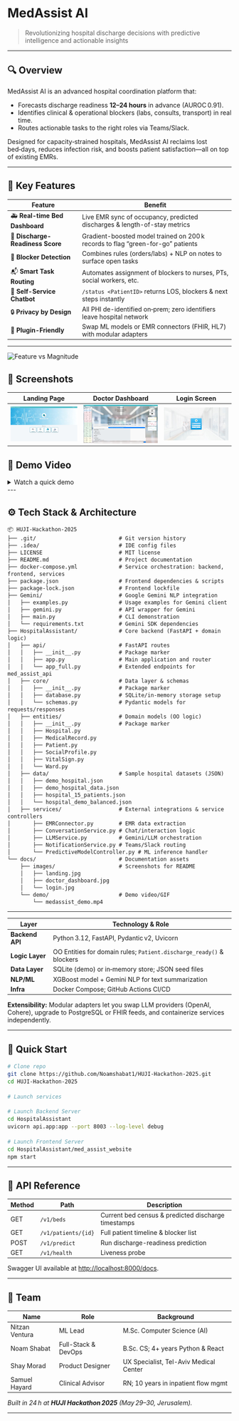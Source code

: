 # MedAssist AI 

> Revolutionizing hospital discharge decisions with predictive intelligence and actionable insights

---

## 🔍 Overview

MedAssist AI is an advanced hospital coordination platform that:

* Forecasts discharge readiness **12–24 hours** in advance (AUROC 0.91).
* Identifies clinical & operational blockers (labs, consults, transport) in real time.
* Routes actionable tasks to the right roles via Teams/Slack.

Designed for capacity‑strained hospitals, MedAssist AI reclaims lost bed‑days, reduces infection risk, and boosts patient satisfaction—all on top of existing EMRs.

---

## 🌟 Key Features

| Feature                          | Benefit                                                                         |
| -------------------------------- | ------------------------------------------------------------------------------- |
| 🚑 **Real-time Bed Dashboard**   | Live EMR sync of occupancy, predicted discharges & length-of-stay metrics       |
| 🤖 **Discharge-Readiness Score** | Gradient-boosted model trained on 200 k records to flag “green-for-go” patients |
| 📝 **Blocker Detection**         | Combines rules (orders/labs) + NLP on notes to surface open tasks               |
| 📬 **Smart Task Routing**        | Automates assignment of blockers to nurses, PTs, social workers, etc.           |
| 💬 **Self-Service Chatbot**      | `/status <PatientID>` returns LOS, blockers & next steps instantly              |
| 🔒 **Privacy by Design**         | All PHI de-identified on‑prem; zero identifiers leave hospital network          |
| 🔌 **Plugin-Friendly**           | Swap ML models or EMR connectors (FHIR, HL7) with modular adapters              |

---
![Feature vs Magnitude](images/feature_vs_magnitude.png)
## 📸 Screenshots

| Landing Page                                                                                                                                | Doctor Dashboard                                                                                                                                         | Login Screen                                                                                                                              |
| ------------------------------------------------------------------------------------------------------------------------------------------- | -------------------------------------------------------------------------------------------------------------------------------------------------------- | ----------------------------------------------------------------------------------------------------------------------------------------- |
| <img src="docs/images/landing.jpg" alt="Landing Page" width="600" /> | <img src="docs/images/doctor_dashboard.jpg" alt="Doctor Dashboard" width="600" /> | <img src="docs/images/login.jpg" alt="Login Screen" width="600" /> |

## 🎥 Demo Video
<details>
<summary>Watch a quick demo</summary>

<p align="center">
  <a href="docs/demo/medassist_demo">
    <img src="docs/demo/medassist_demo.mp4" alt="MedAssist AI Demo" width="800" />
  </a>
  <p>Click to view the full demo</p>
</p>

</details>
---

## ⚙️ Tech Stack & Architecture

```plaintext
📦 HUJI-Hackathon-2025
├── .git/                          # Git version history
├── .idea/                         # IDE config files
├── LICENSE                        # MIT license
├── README.md                      # Project documentation
├── docker-compose.yml             # Service orchestration: backend, frontend, services
├── package.json                   # Frontend dependencies & scripts
├── package-lock.json              # Frontend lockfile
├── Gemini/                        # Google Gemini NLP integration
│   ├── examples.py                # Usage examples for Gemini client
│   ├── gemini.py                  # API wrapper for Gemini
│   ├── main.py                    # CLI demonstration
│   └── requirements.txt           # Gemini SDK dependencies
├── HospitalAssistant/             # Core backend (FastAPI + domain logic)
│   ├── api/                       # FastAPI routes
│   │   ├── __init__.py            # Package marker
│   │   ├── app.py                 # Main application and router
│   │   └── app_full.py            # Extended endpoints for med_assist_api
│   ├── core/                      # Data layer & schemas
│   │   ├── __init__.py            # Package marker
│   │   ├── database.py            # SQLite/in-memory storage setup
│   │   └── schemas.py             # Pydantic models for requests/responses
│   ├── entities/                  # Domain models (OO logic)
│   │   ├── __init__.py            # Package marker
│   │   ├── Hospital.py
│   │   ├── MedicalRecord.py
│   │   ├── Patient.py
│   │   ├── SocialProfile.py
│   │   ├── VitalSign.py
│   │   └── Ward.py
│   ├── data/                      # Sample hospital datasets (JSON)
│   │   ├── demo_hospital.json
│   │   ├── demo_hospital_data.json
│   │   ├── hospital_15_patients.json
│   │   └── hospital_demo_balanced.json
│   ├── services/                  # External integrations & service controllers
│       ├── EMRConnector.py        # EMR data extraction
│       ├── ConversationService.py # Chat/interaction logic
│       ├── LLMService.py          # Gemini/LLM orchestration
│       ├── NotificationService.py # Teams/Slack routing
│       └── PredictiveModelController.py # ML inference handler   
└── docs/                          # Documentation assets
    ├── images/                    # Screenshots for README
    │   ├── landing.jpg
    │   ├── doctor_dashboard.jpg
    │   └── login.jpg
    └── demo/                      # Demo video/GIF
        └── medassist_demo.mp4

````

---

| Layer           | Technology & Role                                                    |
|-----------------|----------------------------------------------------------------------|
| **Backend API** | Python 3.12, FastAPI, Pydantic v2, Uvicorn                           |
| **Logic Layer** | OO Entities for domain rules; `Patient.discharge_ready()` & blockers  |
| **Data Layer**  | SQLite (demo) or in‑memory store; JSON seed files                    |
| **NLP/ML**      | XGBoost model + Gemini NLP for text summarization                   |
| **Infra**       | Docker Compose; GitHub Actions CI/CD                                 |

**Extensibility:** Modular adapters let you swap LLM providers (OpenAI, Cohere), upgrade to PostgreSQL or FHIR feeds, and containerize services independently.

</details>

---


## 🚀 Quick Start
```bash
# Clone repo
git clone https://github.com/Noamshabat1/HUJI-Hackathon-2025.git
cd HUJI-Hackathon-2025

# Launch services

# Launch Backend Server
cd HospitalAssistant
uvicorn api.app:app --port 8003 --log-level debug

# Launch Frontend Server
cd HospitalAssistant/med_assist_website
npm start
````


---

## 📡 API Reference

| Method | Path                | Description                                         |
| ------ | ------------------- | --------------------------------------------------- |
| GET    | `/v1/beds`          | Current bed census & predicted discharge timestamps |
| GET    | `/v1/patients/{id}` | Full patient timeline & blocker list                |
| POST   | `/v1/predict`       | Run discharge-readiness prediction                  |
| GET    | `/v1/health`        | Liveness probe                                      |

Swagger UI available at [http://localhost:8000/docs](http://localhost:8000/docs).

---

## 👥 Team

| Name           | Role                | Background                             |
| -------------- | ------------------- | -------------------------------------- |
| Nitzan Ventura | ML Lead             | M.Sc. Computer Science (AI)            |
| Noam Shabat    | Full-Stack & DevOps | B.Sc. CS; 4+ years Python & React      |
| Shay Morad     | Product Designer    | UX Specialist, Tel-Aviv Medical Center |
| Samuel Hayard  | Clinical Advisor    | RN; 10 years in inpatient flow mgmt    |

*Built in 24 h at ********HUJI Hackathon 2025******** (May 29–30, Jerusalem).*

---
